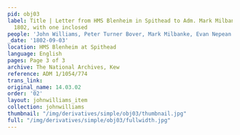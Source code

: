 ```yaml
---
pid: obj03
label: Title | Letter from HMS Blenheim in Spithead to Adm. Mark Milbanke, 3rd September,
  1802, with one inclosed
people: 'John Williams, Peter Turner Bover, Mark Milbanke, Evan Nepean '
_date: '1802-09-03'
location: HMS Blenheim at Spithead
language: English
pages: Page 3 of 3
archive: The National Archives, Kew
reference: ADM 1/1054/774
trans_link:
original_name: 14.03.02
order: '02'
layout: johnwilliams_item
collection: johnwilliams
thumbnail: "/img/derivatives/simple/obj03/thumbnail.jpg"
full: "/img/derivatives/simple/obj03/fullwidth.jpg"
---
```

